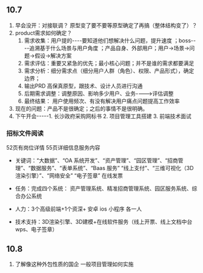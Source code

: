 ## 10.7
1. 早会没开：对接联调？ 原型变了要不要等原型确定了再搞（整体结构变了）？
2. product需求如何确定？
	1. 需求收集：用户提的----要知道他们想解决什么问题，提升速度 ；boss----追溯基于什么场景与用户角度 ；产品自身、外部用户；用户->场景->问题->假设->解决方案
	2. 需求评估：重要又紧急的优先；最小核心问题；并不是谁的需求都要满足
	3. 需求分析：细分需求点（细分用户人群（角色）、权限、产品形式），确定边界；
	4. 输出PRD 高保真原型，跟技术、设计人员进行沟通
	5. 后期需求调整：调整原因、影响多少用户、业务---->评估调整
	6. 最终结果： 用户使用频次、有没有解决用户痛点问题提高工作效率
3. 现在的问题：产品不是很确定；之后的事情不是很明确。
4. 下午开会-----1. 长沙政府采购网标书  2. 项目管理工具搭建   3. 前端技术面试

### 招标文件阅读
52页有岗位详情  55页详细信息服务内容
- 关键词：“大数据”、“OA 系统开发”、“资产管理”、“园区管理”、“招商管理”、“数据服务”、“表单系统”、“Baas 服务”
“线上支付”、“三维可视化（3D渲染引擎）”、“网络安全” “电子签章”  在线发票

- 任务：完成四个系统： 资产管理系统、精准招商管理系统、园区服务系统、综合办公系统
- 人力：3个高级前端+1个资深+ 安卓 ios 小程序 各一人
- 技术支持：3D渲染引擎、3D建模+在线软件服务（线上开票、线上文档中台wps、电子签章）

## 10.8
1. 了解像这种外包性质的国企 一般项目管理如何实施